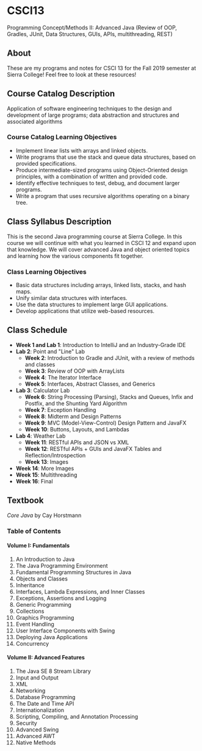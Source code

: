 # CSCI13
Programming Concept/Methods II: Advanced Java (Review of OOP, Gradles, JUnit, Data Structures, GUIs, APIs, multithreading, REST)

## About
These are my programs and notes for CSCI 13 for the Fall 2019 semester at Sierra College! Feel free to look at these resources!

## Course Catalog Description
Application of software engineering techniques to the design and development of large programs; data abstraction and structures and associated algorithms

### Course Catalog Learning Objectives
* Implement linear lists with arrays and linked objects.
* Write programs that use the stack and queue data structures, based on provided specifications.
* Produce intermediate-sized programs using Object-Oriented design principles, with a combination of written and provided code.
* Identify effective techniques to test, debug, and document larger programs.
* Write a program that uses recursive algorithms operating on a binary tree.

## Class Syllabus Description
This is the second Java programming course at Sierra College. In this course we will continue with what you learned in CSCI 12 and expand upon that knowledge. We will cover advanced Java and object oriented topics and learning how the various components fit together.

### Class Learning Objectives

* Basic data structures including arrays, linked lists, stacks, and hash maps.
* Unify similar data structures with interfaces.
* Use the data structures to implement large GUI applications.
* Develop applications that utilize web-based resources.

## Class Schedule
* <b>Week 1 and Lab 1</b>: Introduction to IntelliJ and an Industry-Grade IDE
* <b>Lab 2</b>: Point and "Line" Lab
    * <b>Week 2</b>: Introduction to Gradle and JUnit, with a review of methods and classes
    * <b>Week 3</b>: Review of OOP with ArrayLists
    * <b>Week 4</b>: The Iterator Interface
    * <b>Week 5</b>: Interfaces, Abstract Classes, and Generics
* <b>Lab 3</b>: Calculator Lab
    * <b>Week 6</b>: String Processing (Parsing), Stacks and Queues, Infix and Postfix, and the Shunting Yard Algorithm
    * <b>Week 7</b>: Exception Handling
    * <b>Week 8</b>: Midterm and Design Patterns
    * <b>Week 9</b>: MVC (Model-View-Control) Design Pattern and JavaFX
    * <b>Week 10</b>: Buttons, Layouts, and Lambdas
* <b>Lab 4</b>: Weather Lab
    * <b>Week 11</b>: RESTful APIs and JSON vs XML
    * <b>Week 12</b>: RESTful APIs + GUIs and JavaFX Tables and Reflection/Introspection
    * <b>Week 13</b>: Images
* <b>Week 14</b>: More Images
* <b>Week 15</b>: Multithreading
* <b>Week 16</b>: Final

## Textbook
<i>Core Java</i> by Cay Horstmann

### Table of Contents

#### Volume I: Fundamentals
1. An Introduction to Java
1. The Java Programming Environment
1. Fundamental Programming Structures in Java
1. Objects and Classes
1. Inheritance
1. Interfaces, Lambda Expressions, and Inner Classes
1. Exceptions, Assertions and Logging
1. Generic Programming
1. Collections
1. Graphics Programming
1. Event Handling
1. User Interface Components with Swing
1. Deploying Java Applications
1. Concurrency

#### Volume II: Advanced Features
1. The Java SE 8 Stream Library
1. Input and Output
1. XML
1. Networking
1. Database Programming
1. The Date and Time API
1. Internationalization
1. Scripting, Compiling, and Annotation Processing
1. Security
1. Advanced Swing
1. Advanced AWT
1. Native Methods